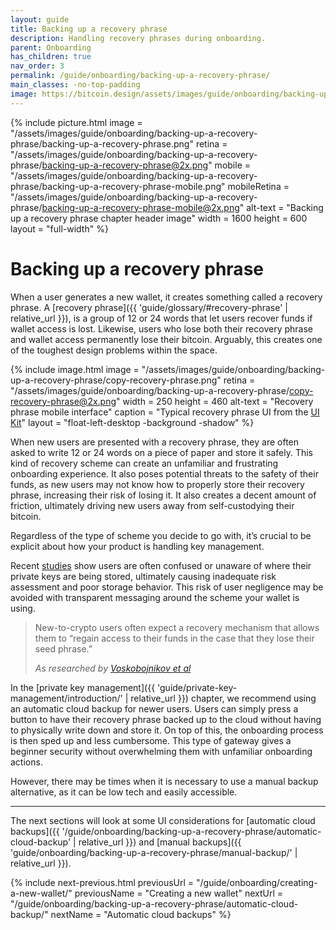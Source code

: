 ```yaml
---
layout: guide
title: Backing up a recovery phrase
description: Handling recovery phrases during onboarding.
parent: Onboarding
has_children: true
nav_order: 3
permalink: /guide/onboarding/backing-up-a-recovery-phrase/
main_classes: -no-top-padding
image: https://bitcoin.design/assets/images/guide/onboarding/backing-up-a-recovery-phrase/backing-up-a-recovery-phrase-preview.png
---
```


{% include picture.html
   image = "/assets/images/guide/onboarding/backing-up-a-recovery-phrase/backing-up-a-recovery-phrase.png"
   retina = "/assets/images/guide/onboarding/backing-up-a-recovery-phrase/backing-up-a-recovery-phrase@2x.png"
   mobile = "/assets/images/guide/onboarding/backing-up-a-recovery-phrase/backing-up-a-recovery-phrase-mobile.png"
   mobileRetina = "/assets/images/guide/onboarding/backing-up-a-recovery-phrase/backing-up-a-recovery-phrase-mobile@2x.png"
   alt-text = "Backing up a recovery phrase chapter header image"
   width = 1600
   height = 600
   layout = "full-width"
%}

# Backing up a recovery phrase

When a user generates a new wallet, it creates something called a recovery phrase. A [recovery phrase]({{ 'guide/glossary/#recovery-phrase' | relative_url }}), is a group of 12 or 24 words that let users recover funds if wallet access is lost. Likewise, users who lose both their recovery phrase and wallet access permanently lose their bitcoin. Arguably, this creates one of the toughest design problems within the space.

<div class="center" markdown="1">

{% include image.html
   image = "/assets/images/guide/onboarding/backing-up-a-recovery-phrase/copy-recovery-phrase.png"
   retina = "/assets/images/guide/onboarding/backing-up-a-recovery-phrase/copy-recovery-phrase@2x.png"
   width = 250
   height = 460
   alt-text = "Recovery phrase mobile interface"
   caption = "Typical recovery phrase UI from the [UI Kit](https://www.figma.com/file/VB3GQdAnhl8yta44DY3PSV/Bitcoin-Wallet-UI-Kit?node-id=649%3A760)"
   layout = "float-left-desktop -background -shadow"
%}

When new users are presented with a recovery phrase, they are often asked to write 12 or 24 words on a piece of paper and store it safely. This kind of recovery scheme can create an unfamiliar and frustrating onboarding experience. It also poses potential threats to the safety of their funds, as new users may not know how to properly store their recovery phrase, increasing their risk of losing it. It also creates a decent amount of friction, ultimately driving new users away from self-custodying their bitcoin.

Regardless of the type of scheme you decide to go with, it’s crucial to be explicit about how your product is handling key management.

</div>

Recent [studies](https://voskart.de/pdf/bits_under_mattress.pdf) show users are often confused or unaware of where their private keys are being stored, ultimately causing inadequate risk assessment and poor storage behavior. This risk of user negligence may be avoided with transparent messaging around the scheme your wallet is using.

> New-to-crypto users often expect a recovery mechanism that allows them to “regain access to their funds in the case that they lose their seed phrase.”
>
> <cite>As researched by <a href="https://voskart.de/pdf/bits_under_mattress.pdf">Voskobojnikov et al</a></cite>

In the [private key management]({{ 'guide/private-key-management/introduction/' | relative_url }}) chapter, we recommend using an automatic cloud backup for newer users. Users can simply press a button to have their recovery phrase backed up to the cloud without having to physically write down and store it. On top of this, the onboarding process is then sped up and less cumbersome. This type of gateway gives a beginner security without overwhelming them with unfamiliar onboarding actions.

However, there may be times when it is necessary to use a manual backup alternative, as it can be low tech and easily accessible.

---

The next sections will look at some UI considerations for [automatic cloud backups]({{ '/guide/onboarding/backing-up-a-recovery-phrase/automatic-cloud-backup' | relative_url }}) and [manual backups]({{ 'guide/onboarding/backing-up-a-recovery-phrase/manual-backup/' | relative_url }}).

{% include next-previous.html
   previousUrl = "/guide/onboarding/creating-a-new-wallet/"
   previousName = "Creating a new wallet"
   nextUrl = "/guide/onboarding/backing-up-a-recovery-phrase/automatic-cloud-backup/"
   nextName = "Automatic cloud backups"
%}
